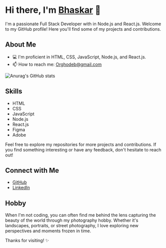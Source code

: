 # Hi there, I'm [Bhaskar](https://github.com/OrghoDeb/OrghoDeb) 👋

I'm a passionate Full Stack Developer with in Node.js and React.js. Welcome to my GitHub profile! Here you'll find some of my projects and contributions.

## About Me
- 💻 I'm proficient in HTML, CSS, JavaScript, Node.js, and React.js.
- 📫 How to reach me: [Orghodeb@gmail.com](Orghodeb@gmail.com)

![Anurag's GitHub stats](https://github-readme-stats.vercel.app/api?username=OrghoDeb&show_icons=true&theme=radical)

## Skills
- HTML
- CSS
- JavaScript
- Node.js
- React.js
- Figma
- Adobe

Feel free to explore my repositories for more projects and contributions. If you find something interesting or have any feedback, don't hesitate to reach out!

## Connect with Me
- [GitHub](https://github.com/OrghoDeb)
- [LinkedIn](https://www.linkedin.com/in/bhaskardeb1)

## Hobby
When I'm not coding, you can often find me behind the lens capturing the beauty of the world through my photography hobby. Whether it's landscapes, portraits, or street photography, I love exploring new perspectives and moments frozen in time.

Thanks for visiting! ✨
